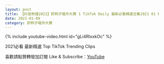 ```yaml
---
layout: post
title: 【抖音熱搜2021】抓鸭子唱作大赛 1 TikTok Daily 最新必看精選合集2021 01 09
date: 2021-01-09
category: 抓鸭子唱作大赛
---
```


{% include youtube-video.html id="gLi4RlxxkOc" %}

2021必看 最新精選 Top TikTok Trending Clips

喜歡請點贊轉發加訂閱 Like & Subscribe：[YouTube](https://www.youtube.com/channel/UCAoR7VcanIPd04uEq_GIylA/videos)

